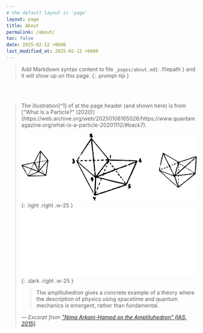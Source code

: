 ```yaml
---
# the default layout is 'page'
layout: page
title: About
permalink: /about/
toc: false
date: 2025-02-12 +0600
last_modified_at: 2025-02-12 +0600
---
```


> Add Markdown syntax content to file `_pages/about.md`{: .filepath } and it will show up on this page.
{: .prompt-tip }

<br><br>

<blockquote class="prompt-info" markdown="1">
The illustration[^1] of at the page header (and shown here) is from ["What Is a Particle?" (2020)](https://web.archive.org/web/20250108165026/https://www.quantamagazine.org/what-is-a-particle-20201112/#back7).

[![Alt Text](/assets/images/header/image-light.png)](https://www.quantamagazine.org/what-is-a-particle-20201112/#back7)
{: .light .right .w-25 }
[![Alt Text](/assets/images/header/image-dark.png)](https://www.quantamagazine.org/what-is-a-particle-20201112/#back7)
{: .dark .right .w-25 }

> The amplituhedron gives a concrete example of a theory where the description of physics using spacetime and quantum mechanics is emergent, rather than fundamental.  

— *Excerpt from ["Nima Arkani-Hamed on the Amplituhedron" (IAS, 2015)](https://www.ias.edu/ideas/nima-arkani-hamed-amplituhedron).*
</blockquote>

[^1]: This figure is used under fair use for educational purposes.
